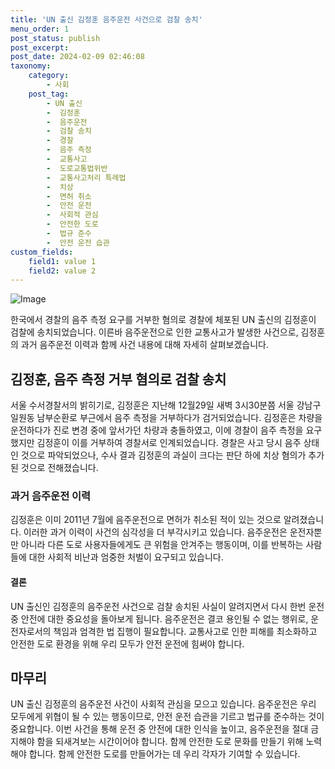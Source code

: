 ```yaml
---
title: 'UN 출신 김정훈 음주운전 사건으로 검찰 송치'
menu_order: 1
post_status: publish
post_excerpt: 
post_date: 2024-02-09 02:46:08
taxonomy:
    category:
        - 사회
    post_tag:
        - UN 출신
        -  김정훈
        -  음주운전
        -  검찰 송치
        -  경찰
        -  음주 측정
        -  교통사고
        -  도로교통법위반
        -  교통사고처리 특례법
        -  치상
        -  면허 취소
        -  안전 운전
        -  사회적 관심
        -  안전한 도로
        -  법규 준수
        -  안전 운전 습관
custom_fields:
    field1: value 1
    field2: value 2
---
```


![Image](https://imgnews.pstatic.net/image/008/2024/02/08/0004997088_001_20240208213001023.jpg?type=w647)

한국에서 경찰의 음주 측정 요구를 거부한 혐의로 경찰에 체포된 UN 출신의 김정훈이 검찰에 송치되었습니다. 이른바 음주운전으로 인한 교통사고가 발생한 사건으로, 김정훈의 과거 음주운전 이력과 함께 사건 내용에 대해 자세히 살펴보겠습니다.
## 김정훈, 음주 측정 거부 혐의로 검찰 송치
서울 수서경찰서의 밝히기로, 김정훈은 지난해 12월29일 새벽 3시30분쯤 서울 강남구 일원동 남부순환로 부근에서 음주 측정을 거부하다가 검거되었습니다. 김정훈은 차량을 운전하다가 진로 변경 중에 앞서가던 차량과 충돌하였고, 이에 경찰이 음주 측정을 요구했지만 김정훈이 이를 거부하여 경찰서로 인계되었습니다. 경찰은 사고 당시 음주 상태인 것으로 파악되었으나, 수사 결과 김정훈의 과실이 크다는 판단 하에 치상 혐의가 추가된 것으로 전해졌습니다.
### 과거 음주운전 이력
김정훈은 이미 2011년 7월에 음주운전으로 면허가 취소된 적이 있는 것으로 알려졌습니다. 이러한 과거 이력이 사건의 심각성을 더 부각시키고 있습니다. 음주운전은 운전자뿐만 아니라 다른 도로 사용자들에게도 큰 위험을 안겨주는 행동이며, 이를 반복하는 사람들에 대한 사회적 비난과 엄중한 처벌이 요구되고 있습니다.
#### 결론
UN 출신인 김정훈의 음주운전 사건으로 검찰 송치된 사실이 알려지면서 다시 한번 운전 중 안전에 대한 중요성을 돌아보게 됩니다. 음주운전은 결코 용인될 수 없는 행위로, 운전자로서의 책임과 엄격한 법 집행이 필요합니다. 교통사고로 인한 피해를 최소화하고 안전한 도로 환경을 위해 우리 모두가 안전 운전에 힘써야 합니다.
## 마무리
UN 출신 김정훈의 음주운전 사건이 사회적 관심을 모으고 있습니다. 음주운전은 우리 모두에게 위협이 될 수 있는 행동이므로, 안전 운전 습관을 기르고 법규를 준수하는 것이 중요합니다. 이번 사건을 통해 운전 중 안전에 대한 인식을 높이고, 음주운전을 절대 금지해야 함을 되새겨보는 시간이어야 합니다. 함께 안전한 도로 문화를 만들기 위해 노력해야 합니다. 함께 안전한 도로를 만들어가는 데 우리 각자가 기여할 수 있습니다.
